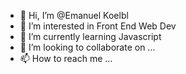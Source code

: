 - 👋 Hi, I’m @Emanuel Koelbl
- 👀 I’m interested in Front End Web Dev
- 🌱 I’m currently learning Javascript
- 💞️ I’m looking to collaborate on ...
- 📫 How to reach me ...

<!---
Foxy247/Foxy247 is a ✨ special ✨ repository because its `README.md` (this file) appears on your GitHub profile.
You can click the Preview link to take a look at your changes.
--->
